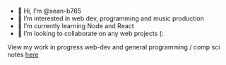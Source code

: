 - 👋 Hi, I’m @sean-b765
- 👀 I’m interested in web dev, programming and music production
- 🌱 I’m currently learning Node and React
- 💞️ I’m looking to collaborate on any web projects (:

View my work in progress web-dev and general programming / comp sci notes [here](https://github.com/sean-b765/notes)
